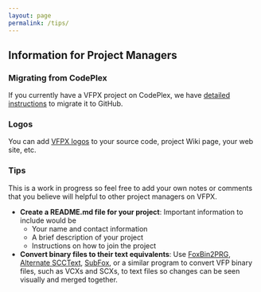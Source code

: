 ```yaml
---
layout: page
permalink: /tips/
---
```


## Information for Project Managers  

### Migrating from CodePlex

If you currently have a VFPX project on CodePlex, we have [detailed instructions](/migrating/index.html) to migrate it to GitHub.

### Logos

You can add [VFPX logos](/logos/index.html) to your source code, project Wiki page, your web site, etc.

### Tips

This is a work in progress so feel free to add your own notes or comments that you believe will helpful to other project managers on VFPX.

*   **Create a README.md file for your project**: Important information to include would be
    *   Your name and contact information
    *   A brief description of your project
    *   Instructions on how to join the project
*   **Convert binary files to their text equivalents**: Use [FoxBin2PRG](https://github.com/fdbozzo/foxbin2prg), [Alternate SCCText](https://github.com/VFPX/AlternateSCCText), [SubFox](https://github.com/VFPX/SubFox), or a similar program to convert VFP binary files, such as VCXs and SCXs, to text files so changes can be seen visually and merged together.